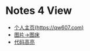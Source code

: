 # Notes 4 View


* [个人主页(https://qw607.com)](https://qw607.com)
* [图片->图床](https://qiweiview.github.io/notes4v/toolPages/pic2Markdown.html)
* [代码高亮](https://qiweiview.github.io/notes4v/toolPages/codeFormat.html)


